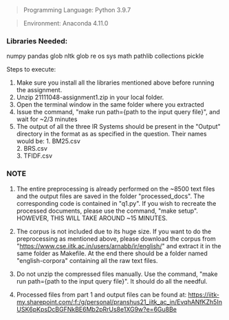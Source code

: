 > Programming Language: Python 3.9.7

> Environment: Anaconda 4.11.0

### Libraries Needed:
numpy
pandas
glob
nltk
glob
re
os
sys
math
pathlib
collections
pickle

Steps to execute:

1. Make sure you install all the libraries mentioned above before running the assignment.
2.  Unzip 21111048-assignment1.zip in your local folder.
3. Open the terminal window in the same folder where you extracted 
4. Issue the command, "make run path={path to the input query file}", and wait for ~2/3 minutes
5.  The output of all the three IR Systems should be present in the "Output" directory in the format as 
        as specified in the question. Their names would be:
        1. BM25.csv        
        2. BRS.csv         
        3. TFIDF.csv

### NOTE

1. The entire preprocessing is already performed on the ~8500 text files and the output files
are saved in the folder "processed_docs". The corresponding code is contained in "q1.py". If you wish 
to recreate the processed documents, please use the command, "make setup". HOWEVER, THIS WILL TAKE
AROUND ~15 MINUTES.

2. The corpus is not included due to its huge size. If you want to do the preprocessing as mentioned above,
please download the corpus from "https://www.cse.iitk.ac.in/users/arnabb/ir/english/" and extract it in the
same folder as Makefile. At the end there should be a folder named "english-corpora" containing all
the raw text files.

3. Do not unzip the compressed files manually. Use the command, "make run path={path to the input query file}".
It should do all the needful.

4. Processed files from part 1 and output files can be found at: https://iitk-my.sharepoint.com/:f:/g/personal/pranshus21_iitk_ac_in/EvqhANfKZh5InUSK6pKpsDcBGFNkBE6Mb2pRrUs8e1XG9w?e=6Gu8Be
  
